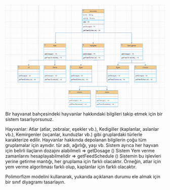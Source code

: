 
![Hayvanat Bahçesi Diagramı](https://github.com/enesaks/PatikaProjeleri/blob/main/OOP/HayvanatBahcesiOdevi/HayvanatBah%C3%A7esiDiagram%C4%B1.png)
Bir hayvanat bahçesindeki hayvanlar hakkındaki bilgileri takip etmek için bir sistem tasarlıyorsunuz.

Hayvanlar:
Atlar (atlar, zebralar, eşekler vb.),
Kedigiller (kaplanlar, aslanlar vb.),
Kemirgenler (sıçanlar, kunduzlar vb.) gibi gruplardaki türlerle karakterize edilir.
Hayvanlar hakkında depolanan bilgilerin çoğu tüm gruplamalar için aynıdır.
tür adı, ağırlığı, yaşı vb.
Sistem ayrıca her hayvan için belirli ilaçların dozajını alabilmeli => getDosage ()
Sistem Yem verme zamanlarını hesaplayabilmelidir => getFeedSchedule ()
Sistemin bu işlevleri yerine getirme mantığı, her gruplama için farklı olacaktır. Örneğin, atlar için yem verme algoritması farklı olup, kaplanlar için farklı olacaktır.

Polimorfizm modelini kullanarak, yukarıda açıklanan durumu ele almak için bir sınıf diyagramı tasarlayın.
